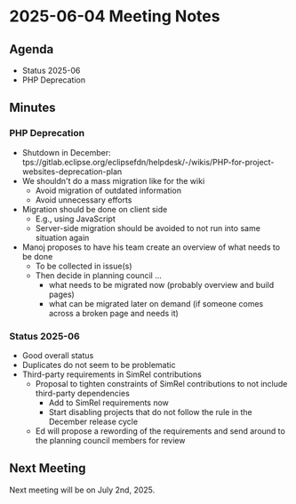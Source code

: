 # 2025-06-04 Meeting Notes

## Agenda

- Status 2025-06
- PHP Deprecation


## Minutes

### PHP Deprecation
- Shutdown in December: tps://gitlab.eclipse.org/eclipsefdn/helpdesk/-/wikis/PHP-for-project-websites-deprecation-plan
- We shouldn't do a mass migration like for the wiki
  - Avoid migration of outdated information
  - Avoid unnecessary efforts
- Migration should be done on client side
  - E.g., using JavaScript
  - Server-side migration should be avoided to not run into same situation again
- Manoj proposes to have his team create an overview of what needs to be done
  - To be collected in issue(s)
  - Then decide in planning council ...
    - what needs to be migrated now (probably overview and build pages)
    - what can be migrated later on demand (if someone comes across a broken page and needs it)

### Status 2025-06
- Good overall status
- Duplicates do not seem to be problematic
- Third-party requirements in SimRel contributions
  - Proposal to tighten constraints of SimRel contributions to not include third-party dependencies
    - Add to SimRel requirements now
    - Start disabling projects that do not follow the rule in the December release cycle
  - Ed will propose a rewording of the requirements and send around to the planning council members for review


## Next Meeting

Next meeting will be on July 2nd, 2025.
